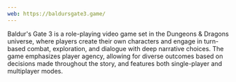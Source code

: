 ```yaml
---
web: https://baldursgate3.game/
---
```

Baldur's Gate 3 is a role-playing video game set in the Dungeons & Dragons universe, where players create their own characters and engage in turn-based combat, exploration, and dialogue with deep narrative choices. The game emphasizes player agency, allowing for diverse outcomes based on decisions made throughout the story, and features both single-player and multiplayer modes.